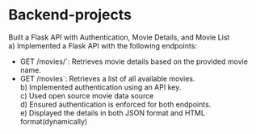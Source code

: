 # Backend-projects <br>
Built a Flask API with Authentication, Movie Details, and Movie List<br>
a) Implemented a Flask API with the following endpoints:<br>
- GET /movies/`: Retrieves movie details based on the provided movie name.<br>
- GET /movies`: Retrieves a list of all available movies.<br>
b) Implemented authentication using an API key.<br>
c) Used open source movie data source<br>
d) Ensured authentication is enforced for both endpoints.<br>
e) Displayed the details in both JSON format and HTML format(dynamically)
